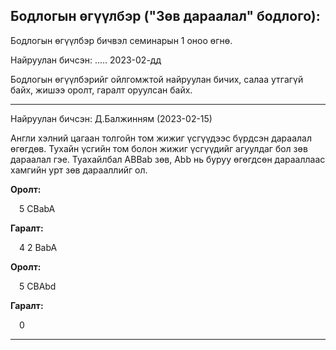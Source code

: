 Бодлогын өгүүлбэр ("Зөв дараалал" бодлого):
-------------------------------------------------------------------------------------------------------------------------------------------------------------------
<p>Бодлогын өгүүлбэр бичвэл семинарын 1 оноо өгнө.</p>
<p>Найруулан бичсэн: ..... 2023-02-дд</p>
<p>Бодлогын өгүүлбэрийг ойлгомжтой найруулан бичих, салаа утгагүй байх, жишээ оролт, гаралт оруулсан байх.</p>
<hr>
<p>Найруулан бичсэн: Д.Балжинням (2023-02-15)</p>
<p>
    Англи хэлний цагаан толгойн том жижиг үсгүүдээс бүрдсэн дараалал өгөгдөв. Тухайн үсгийн том болон жижиг үсгүүдийг агуулдаг бол зөв дараалал гэе.
    Туахайлбал ABBab зөв, Abb нь буруу өгөгдсөн дарааллаас хамгийн урт зөв дарааллийг ол.
</p>
<p><strong>Оролт:</strong></p>
<p>&emsp;5 CBabA</p>
<p><strong>Гаралт:</strong></p>
<p>&emsp;4 2 BabA</p>

<p><strong>Оролт:</strong></p>
<p>&emsp;5
CBAbd</p>
<p><strong>Гаралт:</strong></p>
<p>&emsp;0</p>

<hr>
